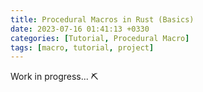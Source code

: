 ```yaml
---
title: Procedural Macros in Rust (Basics)
date: 2023-07-16 01:41:13 +0330
categories: [Tutorial, Procedural Macro]
tags: [macro, tutorial, project]
---
```


Work in progress... 	&#9935;&#65039;
